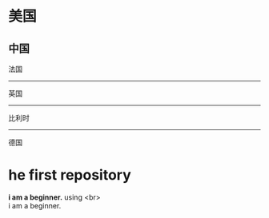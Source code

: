 美国
=====
中国
--- 
法国
* * *
英国
- - -
比利时
_ _ _
德国

# **he first repository**
**i am a beginner.** using \<br>  <br>
i am a beginner.
